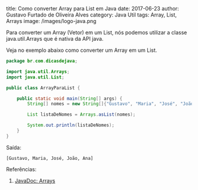 title: Como converter Array para List em Java
date: 2017-06-23
author: Gustavo Furtado de Oliveira Alves
category: Java Util
tags: Array, List, Arrays
image: /images/logo-java.png

Para converter um Array (Vetor) em um List, nós podemos utilizar a classe java.util.Arrays
que é nativa da API java.

Veja no exemplo abaixo como converter um Array em um List.

```java
package br.com.dicasdejava;

import java.util.Arrays;
import java.util.List;

public class ArrayParaList {

	public static void main(String[] args) {
		String[] nomes = new String[]{"Gustavo", "Maria", "José", "João", "Ana"};

		List listaDeNomes = Arrays.asList(nomes);

		System.out.println(listaDeNomes);
	}
}

```

Saída:

```
[Gustavo, Maria, José, João, Ana]
```

Referências:

1. [JavaDoc: Arrays](https://docs.oracle.com/javase/8/docs/api/java/util/Arrays.html)
